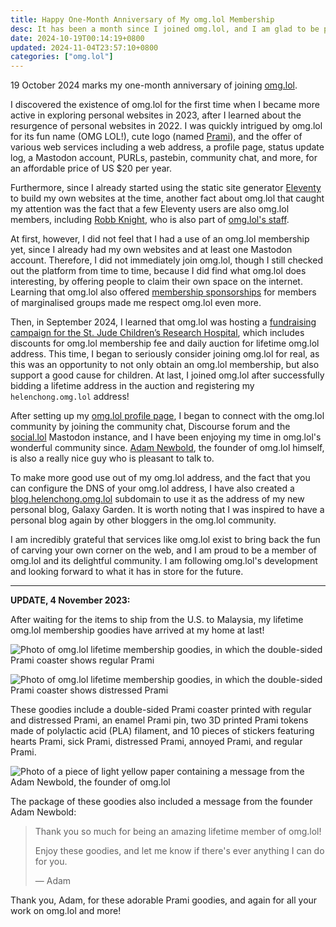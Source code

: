 ```yaml
---
title: Happy One-Month Anniversary of My omg.lol Membership
desc: It has been a month since I joined omg.lol, and I am glad to be part of it.
date: 2024-10-19T00:14:19+0800
updated: 2024-11-04T23:57:10+0800
categories: ["omg.lol"]
---
```


19 October 2024 marks my one-month anniversary of joining [omg.lol](https://home.omg.lol/).

I discovered the existence of omg.lol for the first time when I became more active in exploring personal websites in 2023, after I learned about the resurgence of personal websites in 2022. I was quickly intrigued by omg.lol for its fun name (OMG LOL!), cute logo (named [Prami](https://prami.omg.lol/)), and the offer of various web services including a web address, a profile page, status update log, a Mastodon account, PURLs, pastebin, community chat, and more, for an affordable price of US $20 per year.

Furthermore, since I already started using the static site generator [Eleventy](https://www.11ty.dev/) to build my own websites at the time, another fact about omg.lol that caught my attention was the fact that a few Eleventy users are also omg.lol members, including [Robb Knight](https://rknight.me/), who is also part of [omg.lol's staff](https://home.omg.lol/staff).

At first, however, I did not feel that I had a use of an omg.lol membership yet, since I already had my own websites and at least one Mastodon account. Therefore, I did not immediately join omg.lol, though I still checked out the platform from time to time, because I did find what omg.lol does interesting, by offering people to claim their own space on the internet. Learning that omg.lol also offered [membership sponsorships](https://home.omg.lol/info/sponsorships) for members of marginalised groups made me respect omg.lol even more.

Then, in September 2024, I learned that omg.lol was hosting a [fundraising campaign for the St. Jude Children’s Research Hospital](https://omglol.news/2024/08/28/supporting-st-jude-with-a-month-of-awesomeness), which includes discounts for omg.lol membership fee and daily auction for lifetime omg.lol address. This time, I began to seriously consider joining omg.lol for real, as this was an opportunity to not only obtain an omg.lol membership, but also support a good cause for children. At last, I joined omg.lol after successfully bidding a lifetime address in the auction and registering my `helenchong.omg.lol` address!

After setting up my [omg.lol profile page](https://helenchong.omg.lol/), I began to connect with the omg.lol community by joining the community chat, Discourse forum and the [social.lol](https://social.lol/) Mastodon instance, and I have been enjoying my time in omg.lol's wonderful community since. [Adam Newbold](https://adam.omg.lol/), the founder of omg.lol himself, is also a really nice guy who is pleasant to talk to.

To make more good use out of my omg.lol address, and the fact that you can configure the DNS of your omg.lol address, I have also created a [blog.helenchong.omg.lol](https://blog.helenchong.omg.lol/) subdomain to use it as the address of my new personal blog, Galaxy Garden. It is worth noting that I was inspired to have a personal blog again by other bloggers in the omg.lol community.

I am incredibly grateful that services like omg.lol exist to bring back the fun of carving your own corner on the web, and I am proud to be a member of omg.lol and its delightful community. I am following omg.lol's development and looking forward to what it has in store for the future.

---

**UPDATE, 4 November 2023:**

After waiting for the items to ship from the U.S. to Malaysia, my lifetime omg.lol membership goodies have arrived at my home at last!

![Photo of omg.lol lifetime membership goodies, in which the double-sided Prami coaster shows regular Prami](https://cdn.some.pics/helenchong/6728b7f709104.jpg)

![Photo of omg.lol lifetime membership goodies, in which the double-sided Prami coaster shows distressed Prami](https://cdn.some.pics/helenchong/6728b8092e3ad.jpg)

These goodies include a double-sided Prami coaster printed with regular and distressed Prami, an enamel Prami pin, two 3D printed Prami tokens made of polylactic acid (PLA) filament, and 10 pieces of stickers featuring hearts Prami, sick Prami, distressed Prami, annoyed Prami, and regular Prami.

![Photo of a piece of light yellow paper containing a message from the Adam Newbold, the founder of omg.lol](https://cdn.some.pics/helenchong/6728b81b68b5a.jpg)

The package of these goodies also included a message from the founder Adam Newbold:

> Thank you so much for being an amazing lifetime member of omg.lol!
>
> Enjoy these goodies, and let me know if there's ever anything I can do for you.
>
> — Adam

Thank you, Adam, for these adorable Prami goodies, and again for all your work on omg.lol and more!